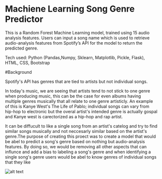 # Machiene Learning Song Genre Predictor

This is a Random Forest Machine Learning model, trained using 15 audio analysis features. Users can input a song name which is used to retrieve audio-analysis features from Spotify’s API for the model to return the predicted genre. 

Tech used: Python (Pandas,Numpy, Sklearn, Matplotlib, Pickle, Flask), HTML, CSS, Bootstrap

#Background

Spotify's API has genres that are tied to artists but not individual songs.

In today's music, we are seeing that artists tend to not stick to one genre when producing music, this can be the case for even albums having multiple genres musically that all relate to one genre artisticly. An example of this is Kanye West's The Life of Pablo; individual songs can vary from hip-hop to electronic but the overal artist's intended genre is actually gospal and Kanye west is carectorized as a hip-hop and rap artist.

It can be diffucult to like a single song from an artist's catelog and try to find similar songs musically and not neccesarly similar based on the artist's genre.The purpose of creating this proect was to create a model that would be abel to predict a song's genre based on nothing but audio-analysis features. By doing so, we would be removing all other aspects that can influnce and add a bias to labeling a song's genre and when identifying a single song's genre users would be abel to know genres of individual songs that they like


![alt text](https://github.com/roayahelal/ML-song-genres/blob/master/images/UI.png)
